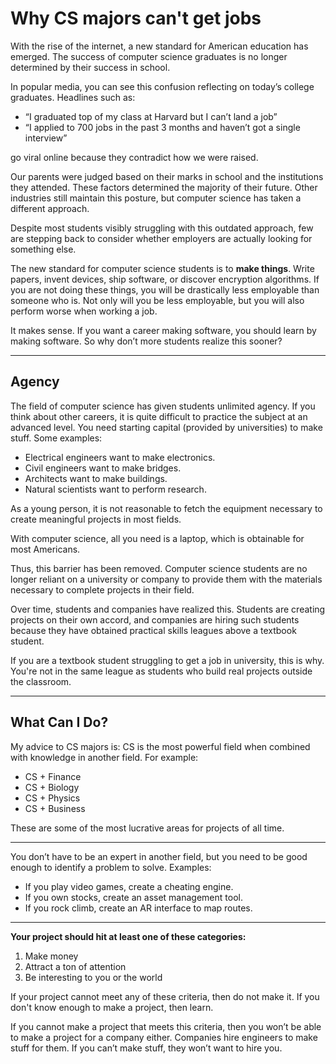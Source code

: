 # Why CS majors can't get jobs

With the rise of the internet, a new standard for American education has emerged. The success of computer science graduates is no longer determined by their success in school. 

In popular media, you can see this confusion reflecting on today’s college graduates. Headlines such as:

- “I graduated top of my class at Harvard but I can’t land a job”
- “I applied to 700 jobs in the past 3 months and haven’t got a single interview”

go viral online because they contradict how we were raised.

Our parents were judged based on their marks in school and the institutions they attended. These factors determined the majority of their future. Other industries still maintain this posture, but computer science has taken a different approach.

Despite most students visibly struggling with this outdated approach, few are stepping back to consider whether employers are actually looking for something else.

The new standard for computer science students is to **make things**. Write papers, invent devices, ship software, or discover encryption algorithms. If you are not doing these things, you will be drastically less employable than someone who is. Not only will you be less employable, but you will also perform worse when working a job.

It makes sense. If you want a career making software, you should learn by making software. So why don’t more students realize this sooner?

---

## **Agency**

The field of computer science has given students unlimited agency. If you think about other careers, it is quite difficult to practice the subject at an advanced level. You need starting capital (provided by universities) to make stuff. Some examples:

- Electrical engineers want to make electronics.
- Civil engineers want to make bridges.
- Architects want to make buildings.
- Natural scientists want to perform research.

As a young person, it is not reasonable to fetch the equipment necessary to create meaningful projects in most fields. 

With computer science, all you need is a laptop, which is obtainable for most Americans. 

Thus, this barrier has been removed. Computer science students are no longer reliant on a university or company to provide them with the materials necessary to complete projects in their field.

Over time, students and companies have realized this. Students are creating projects on their own accord, and companies are hiring such students because they have obtained practical skills leagues above a textbook student.

If you are a textbook student struggling to get a job in university, this is why. You're not in the same league as students who build real projects outside the classroom.

---

## **What Can I Do?**

My advice to CS majors is: CS is the most powerful field when combined with knowledge in another field. For example:

- CS + Finance  
- CS + Biology  
- CS + Physics  
- CS + Business  

These are some of the most lucrative areas for projects of all time. 

---

You don’t have to be an expert in another field, but you need to be good enough to identify a problem to solve. Examples:

- If you play video games, create a cheating engine.  
- If you own stocks, create an asset management tool.  
- If you rock climb, create an AR interface to map routes.  

---

**Your project should hit at least one of these categories:**

1. Make money  
2. Attract a ton of attention  
3. Be interesting to you or the world

If your project cannot meet any of these criteria, then do not make it. If you don't know enough to make a project, then learn.

If you cannot make a project that meets this criteria, then you won’t be able to make a project for a company either. Companies hire engineers to make stuff for them. If you can’t make stuff, they won’t want to hire you.
